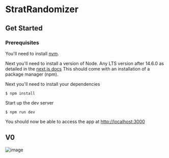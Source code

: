 # StratRandomizer

## Get Started

### Prerequisites

You'll need to install [nvm](https://github.com/nvm-sh/nvm).

Next you'll need to install a version of Node. Any LTS version after 14.6.0 as detailed in the [next.js docs](https://nextjs.org/docs)
This should come with an installation of a package manager (npm).

Next you'll need to install your dependencies
```
$ npm install
```

Start up the dev server
```
$ npm run dev
```

You should now be able to access the app at [http://localhost:3000](http://localhost:3000)

## V0
![image](https://user-images.githubusercontent.com/10749922/230823234-34141ebc-2be7-44fb-b25d-9ebec72339bc.png)


